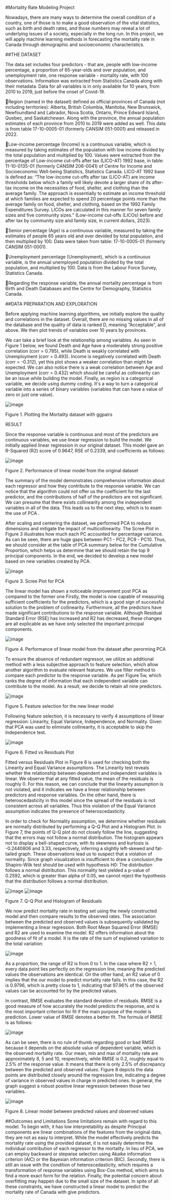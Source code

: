 #Mortality Rate Modeling Project

Nowadays, there are many ways to determine the overall condition of a country, one of those is to make a good observation of the vital statistics, such as birth and death rates, and those numbers 
may reveal a lot of underlying issues of a society, especially in the long run. In this project, we will
apply machine learning methods in forecasting the mortality rate in Canada through demographic
and socioeconomic characteristics.

##THE DATASET

The data set includes four predictors - that are, people with low-income percentage, a proportion
of 65-year-olds and over population, and unemployment rate, one response variable - mortality
rate, with 100 observations. Information was extracted from Statistics Canada along with their
metadata. Data for all variables is in only available for 10 years, from 2010 to 2019, just before the
onset of Covid-19.

Region (named in the dataset) defined as official provinces of Canada (not including territories): Alberta, British Columbia, Manitoba, New Brunswick, Newfoundland and Labrador, Nova Scotia, Ontario, Prince Edward Island, Quebec, and Saskatchewan. Along with the province, the annual population estimates of each province from 2010 to 2019 were added as well. This data is from table 17-10-0005-01 (formerly CANSIM 051-0001) and released in 2022. 

Low-income percentage (Income) is a continuous variable, which is measured by taking estimates of the population with low income divided by the total population and multiplied by 100. Values were extracted from the percentage of Low-income cut-offs after tax (LICO-AT) 1992 base, in table: 11-10-0135-01 (formerly CANSIM 206-0041) of Centre for Income and Socioeconomic Well-being Statistics, Statistics Canada. LICO-AT 1992 base is defined as: “The low-income cut-offs after tax (LICO-AT) are income thresholds below which a family will likely devote a larger share of its after-tax income on the necessities of food, shelter, and clothing than the average family. The approach is essentially to estimate an income threshold at which families are expected to spend 20 percentage points more than the average family on food, shelter, and clothing, based on the 1992 Family Expenditures Survey. LICOs are calculated in this manner for seven family sizes and five community sizes.” (Low-income cut-offs (LICOs) before and after tax by community size and family size, in current dollars, 2023). 

Senior percentage (Age) is a continuous variable, measured by taking the estimates of people 65 years old and over devided by total population, and then multiplied by 100. Data were taken from table: 17-10-0005-01 (formerly CANSIM 051-0001). 

Unemployment percentage (Unemployment), which is a continuous variable, is the annual unemployed population divided by the total population, and multiplied by 100. Data is from the Labour Force Survey, Statistics Canada. 

Regarding the response variable, the annual mortality percentage is from Birth and Death Databases and the Centre for Demography, Statistics Canada. 

##DATA PREPARATION AND EXPLORATION

Before applying machine learning algorithms, we initially explore the quality and correlations in the dataset. Overall, there are no missing values in all of the database and the quality of data is ranked D, meaning “Acceptable”, and above. We then plot trends of variables over 10 years by provinces. 

We can take a brief look at the relationship among variables. As seen in Figure 1 below, we found Death and Age have a moderately strong positive correlation (corr = 0.785), while Death is weakly correlated with Unemployment (corr = 0.493). Income is negatively correlated with Death (corr = -0.312), yet this plot shows a weaker correlation than might be expected. We can also notice there is a weak correlation between Age and Unemployment (corr = 0.432) which should be careful as collinearity can be an issue while building the model. Finally,  as region is a categorical variable, we decide using dummy coding. It's a way to turn a categorical variable into a series of binary variables (variables that can have a value of zero or just one value). 

![image](https://github.com/phuongdang15694/Machine-Learning-Project/assets/103254136/7ec2c864-3ae6-49e3-84ed-5f75e9369976)

Figure 1.  Plotting the Mortality dataset with ggpairs

RESULT

Since the response variable is continuous and most of the predictors are continuous variables, we use linear regression to build the model. We initially applied linear regression in our original dataset. This model gave an  R-Squared (R2) score of 0.9647, RSE of 0.2339, and coefficients as follows: 

![image](https://github.com/phuongdang15694/Machine-Learning-Project/assets/103254136/c4261560-33a9-4a74-9da0-e7501cfec0e7)

   Figure 2. Performance of linear model from the original dataset
   
The summary of the model demonstrates comprehensive information about each regressor and how they contribute to the response variable. We can notice that the algorithm could not offer us the coefficient for the last predictor, and the contributions of half of the predictors are not significant. We can presume that there exists collinearity among the independent variables in all of the data. This leads us to the next step, which is to exam the use of PCA . 

After scaling and centering the dataset, we performed PCA to reduce dimensions and mitigate the impact of multicollinearity. The Scree Plot in Figure 3 illustrates how much each PC accounted for percentage variance. As can be seen, there are huge gaps between PC1 - PC2, PC9 - PC10. Thus, we should consider at the table of PCA summary below for the Cumulative Proportion, which helps us determine  that we should retain the top 9 principal components. In the end, we decided to develop a new model based on new variables created by PCA. 

![image](https://github.com/phuongdang15694/Machine-Learning-Project/assets/103254136/659867a4-9ff8-4f61-bfbd-ea5590d44c39)


Figure 3. Scree Plot for PCA 

The linear model has shown a noticeable improvement post PCA as compared to the former one Firstly, the model is now capable of measuring sufficient coefficients for the predictors, which is a good sign of successful solution to the problem of collinearity. Furthermore, all the predictors have made significant contributions to the response variable. Although Residual Standard Error (RSE) has increased and R2 has decreased, these changes are all explicable as we have only selected the important principal components. 

![image](https://github.com/phuongdang15694/Machine-Learning-Project/assets/103254136/add667bc-981f-49d2-add5-e71bb54612a3)

 Figure 4. Performance of linear model from the dataset after perorming PCA

 To ensure the absence of redundant regressor, we utilize an additional method with a less subjective approach to feature selection, which allow another algorithm to evaluate relevant features. We use filter method to compare each predictor to the response variable. As per Figure 5w, which ranks the degree of information that each independent variable can contribute to the model. As a result, we decide to retain all nine predictors. 

![image](https://github.com/phuongdang15694/Machine-Learning-Project/assets/103254136/d2ab0069-86b9-4ea1-87e6-2e3d1de96673)

  Figure 5. Feature selection for the new linear model

Following feature selection, it is necessary to verify 4 assumptions of linear regression: Linearity, Equal Variance, Independence, and Normality. Given that PCA was used to eliminate collinearity,  it is acceptable to skip the Independence test. 

![image](https://github.com/phuongdang15694/Machine-Learning-Project/assets/103254136/73a579d6-06ca-43be-930d-9ba4e2045b1a)

   Figure 6. Fitted vs Residuals Plot

Fitted versus Residuals Plot in Figure 6 is used for checking both the Linearity and Equal Variance assumptions. The Linearity test reveals whether the relationship between dependent and independent variables is linear. We observe that at any fitted value, the mean of the residuals is roughly 0. For this reason, we can conclude that the linearity assumption is not violated, and it indicates we have a linear relationship between predictors and response variables. On the other hand, there is heteroscedasticity in this model since the spread of the residuals is not consistent across all  variables. Thus this violation of the Equal Variance assumption indicates the presence of heteroscedasticity. 

In order to check for Normality assumption, we determine whether residuals are normally distributed by performing a Q-Q Plot and a Histogram Plot. In Figure 7, the points of Q-Q plot do not closely follow the line, suggesting that the errors may not follow a normal distribution. The histogram appears not to display a bell-shaped curve, with its skewness and kurtosis is -0.2440806  and 3.33, respectively, inferring a slightly left-skewed and fat-tailed graph. These observations lead us to suspect that a violation of normality. Since graph visualization is insufficient to draw a conclusion,the Shapiro-Wilk test should be used with hypothesis H0: The distribution follows a normal distribution. This normality test yielded a p-value of 0.2592, which is greater than alpha of 0.05, we cannot reject the hypothesis that the distribution follows a normal distribution. 

![image](https://github.com/phuongdang15694/Machine-Learning-Project/assets/103254136/d6f27bdd-49de-4794-9b32-d8ce82d82016)
![image](https://github.com/phuongdang15694/Machine-Learning-Project/assets/103254136/5d4ceb7a-debe-4073-83cb-35e932f5adfd)

  Figure 7. Q-Q Plot and Histogram of Residuals

  We now predict mortality rate in testing set using the newly constructed model and then compare results to the observed rates. The association between the predicted and observed values is subsequently validated by implementing a linear regression. Both Root Mean Squared Error (RMSE) and R2 are used to examine the model. R2 offers information about the goodness of fit of a model. It is the rate of the sum of explained variation to the total variation: 

  ![image](https://github.com/phuongdang15694/Machine-Learning-Project/assets/103254136/43f67758-b2a8-49d8-9068-86777c4fd7ed)

As a proportion, the range of R2 is from 0 to 1. In the case where R2 = 1, every data point lies perfectly on the regression line, meaning the predicted values the observations are identical. On the other hand, an R2 value of 0 implies that the our model to predict mortality rate fails. In this case,  the R2 is 0.9796, which is pretty close to 1, indicating that 97.96% of the observed values can be accounted for by the predicted values.

In contrast, RMSE evaluates the standard deviation of residuals. RMSE is a good measure of how accurately the model predicts the response, and is the most important criterion for fit if the main purpose of the model is prediction. Lower value of RMSE denotes a better fit. The formula of RMSE is as follows:

![image](https://github.com/phuongdang15694/Machine-Learning-Project/assets/103254136/1946c368-d42f-435c-9646-079a3c5f4342)

As can be seen, there is no rule of thumb regarding good or bad RMSE because it depends on the absolute value of dependent variable, which is the observed mortality rate. Our mean, min and max of mortality rate are approximately 8, 5 and 10, respectively, while RMSE is 0.2, roughly equal to 2.5% of the response value. It means that there is only 2.5% of discrepancy between the predicted and observed values. Figure 8 depicts the data points are distributed closely around the regression line, indicating a degree of variance in observed values in charge in predicted ones. In general, the graph suggest a robust positive linear regression between those two variables. 

![image](https://github.com/phuongdang15694/Machine-Learning-Project/assets/103254136/bff502c1-6c4b-405d-8248-563168efd869)

 Figure 8. Linear model  between predicted values and observed values

 ##Outcomes and Limitations
Some limitations remain with regard to this model. To begin with, it  has low interpretability as despite Principal components are linear combinations of the features from the original data, they are not as easy to interpret.  While the model effectively predicts the mortality rate using the provided dataset, it is not easily determine the individual contribution of each regressor to the mortality. In lieu of PCA, we can employ backward or stepwise selection using Akaike information criterion (AIC) or the Bayesian information criterion (BIC). Secondly, there is still an issue with the condition of heteroscedasticity, which requires a transformation of response variables using Box-Cox method, which aims to find a more exact form for the relation. Finally, the potential concern about overfitting may happen due to the small size of the dataset. In spite of all these constraints, we have constructed a linear model to predict the mortality rate of Canada with give predictors. 
